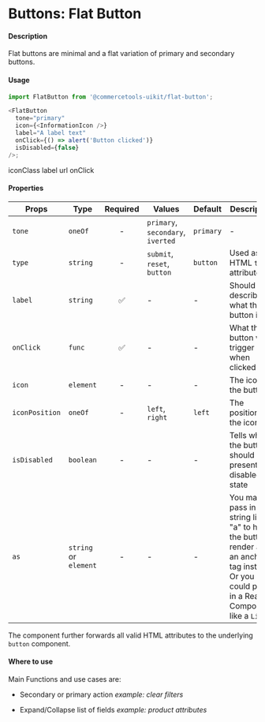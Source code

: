 # Buttons: Flat Button

#### Description

Flat buttons are minimal and a flat variation of primary and secondary buttons.

#### Usage

```js
import FlatButton from '@commercetools-uikit/flat-button';

<FlatButton
  tone="primary"
  icon={<InformationIcon />}
  label="A label text"
  onClick={() => alert('Button clicked')}
  isDisabled={false}
/>;
```

iconClass label url onClick

#### Properties

| Props          | Type                  | Required | Values                            | Default   | Description                                                                                                                                  |
| -------------- | --------------------- | :------: | --------------------------------- | --------- | -------------------------------------------------------------------------------------------------------------------------------------------- |
| `tone`         | `oneOf`               |    -     | `primary`, `secondary`, `iverted` | `primary` | -                                                                                                                                            |
| `type`         | `string`              |    -     | `submit`, `reset`, `button`       | `button`  | Used as the HTML `type` attribute.                                                                                                           |
| `label`        | `string`              |    ✅    | -                                 | -         | Should describe what the button is for                                                                                                       |
| `onClick`      | `func`                |    ✅    | -                                 | -         | What the button will trigger when clicked                                                                                                    |
| `icon`         | `element`             |    -     | -                                 | -         | The icon of the button                                                                                                                       |
| `iconPosition` | `oneOf`               |    -     | `left`, `right`                   | `left`    | The position of the icon                                                                                                                     |
| `isDisabled`   | `boolean`             |    -     | -                                 | -         | Tells when the button should present a disabled state                                                                                        |
| `as`           | `string` or `element` |    -     | -                                 | -         | You may pass in a string like "a" to have the button render as an anchor tag instead. Or you could pass in a React Component, like a `Link`. |

The component further forwards all valid HTML attributes to the underlying `button` component.

#### Where to use

Main Functions and use cases are:

- Secondary or primary action _example: clear filters_

- Expand/Collapse list of fields _example: product attributes_
